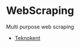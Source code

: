 # WebScraping
Multi purpose web scraping

* [Teknokent](https://github.com/alperaydyn/WebScraping/tree/main/Teknokent)
